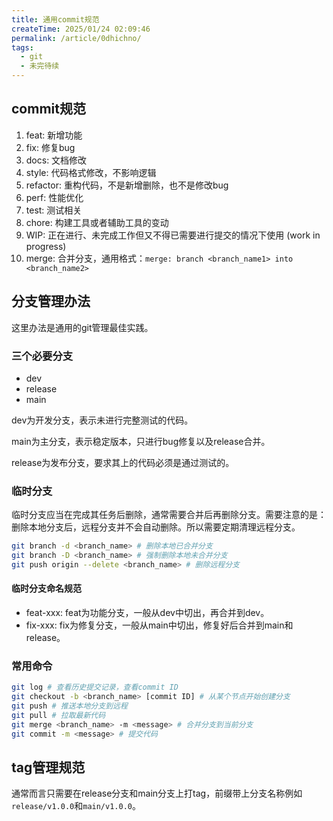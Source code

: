 ```yaml
---
title: 通用commit规范
createTime: 2025/01/24 02:09:46
permalink: /article/0dhichno/
tags:
  - git
  - 未完待续
---
```

## commit规范

1. feat: 新增功能
2. fix: 修复bug
3. docs: 文档修改
4. style: 代码格式修改，不影响逻辑
5. refactor: 重构代码，不是新增删除，也不是修改bug
6. perf: 性能优化
7. test: 测试相关
8. chore: 构建工具或者辅助工具的变动
9. WIP: 正在进行、未完成工作但又不得已需要进行提交的情况下使用 (work in progress)
10. merge: 合并分支，通用格式：`merge: branch <branch_name1> into <branch_name2>`

## 分支管理办法

这里办法是通用的git管理最佳实践。

### 三个必要分支

* dev
* release
* main

dev为开发分支，表示未进行完整测试的代码。

main为主分支，表示稳定版本，只进行bug修复以及release合并。

release为发布分支，要求其上的代码必须是通过测试的。

### 临时分支

临时分支应当在完成其任务后删除，通常需要合并后再删除分支。需要注意的是：删除本地分支后，远程分支并不会自动删除。所以需要定期清理远程分支。

```sh
git branch -d <branch_name> # 删除本地已合并分支
git branch -D <branch_name> # 强制删除本地未合并分支
git push origin --delete <branch_name> # 删除远程分支
```

#### 临时分支命名规范

* feat-xxx: feat为功能分支，一般从dev中切出，再合并到dev。
* fix-xxx: fix为修复分支，一般从main中切出，修复好后合并到main和release。

### 常用命令

```sh
git log # 查看历史提交记录，查看commit ID
git checkout -b <branch_name> [commit ID] # 从某个节点开始创建分支
git push # 推送本地分支到远程
git pull # 拉取最新代码
git merge <branch_name> -m <message> # 合并分支到当前分支
git commit -m <message> # 提交代码
```

## tag管理规范

通常而言只需要在release分支和main分支上打tag，前缀带上分支名称例如`release/v1.0.0`和`main/v1.0.0`。